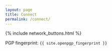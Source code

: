 ```yaml
---
layout: page
title: Connect
permalink: /connect/
---
```


{% include network_buttons.html %}

PGP fingerprint: `{{ site.openpgp_fingerprint }}`
